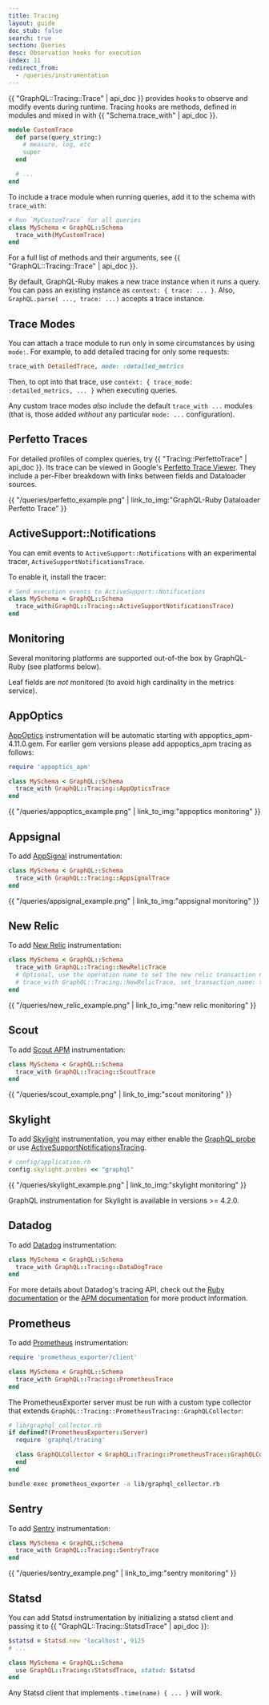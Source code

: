 ```yaml
---
title: Tracing
layout: guide
doc_stub: false
search: true
section: Queries
desc: Observation hooks for execution
index: 11
redirect_from:
  - /queries/instrumentation
---
```


{{ "GraphQL::Tracing::Trace" | api_doc }} provides hooks to observe and modify events during runtime. Tracing hooks are methods, defined in modules and mixed in with {{ "Schema.trace_with" | api_doc }}.

```ruby
module CustomTrace
  def parse(query_string:)
    # measure, log, etc
    super
  end

  # ...
end
```

To include a trace module when running queries, add it to the schema with `trace_with`:

```ruby
# Run `MyCustomTrace` for all queries
class MySchema < GraphQL::Schema
  trace_with(MyCustomTrace)
end
```

For a full list of methods and their arguments, see {{ "GraphQL::Tracing::Trace" | api_doc }}.

By default, GraphQL-Ruby makes a new trace instance when it runs a query. You can pass an existing instance as `context: { trace: ... }`. Also, `GraphQL.parse( ..., trace: ...)` accepts a trace instance.

## Trace Modes

You can attach a trace module to run only in some circumstances by using `mode:`. For example, to add detailed tracing for only some requests:

```ruby
trace_with DetailedTrace, mode: :detailed_metrics
```

Then, to opt into that trace, use `context: { trace_mode: :detailed_metrics, ... }` when executing queries.

Any custom trace modes _also_ include the default `trace_with ...` modules (that is, those added _without_ any particular `mode: ...` configuration).

## Perfetto Traces

For detailed profiles of complex queries, try {{ "Tracing::PerfettoTrace" | api_doc }}. Its trace can be viewed in Google's [Perfetto Trace Viewer](https://ui.perfetto.dev). They include a per-Fiber breakdown with links between fields and Dataloader sources.

<div class="monitoring-img-group">
  {{ "/queries/perfetto_example.png" | link_to_img:"GraphQL-Ruby Dataloader Perfetto Trace" }}
</div>

## ActiveSupport::Notifications

You can emit events to `ActiveSupport::Notifications` with an experimental tracer, `ActiveSupportNotificationsTrace`.

To enable it, install the tracer:

```ruby
# Send execution events to ActiveSupport::Notifications
class MySchema < GraphQL::Schema
  trace_with(GraphQL::Tracing::ActiveSupportNotificationsTrace)
end
```

## Monitoring

Several monitoring platforms are supported out-of-the box by GraphQL-Ruby (see platforms below).

Leaf fields are _not_ monitored (to avoid high cardinality in the metrics service).

## AppOptics

[AppOptics](https://appoptics.com/) instrumentation will be automatic starting
with appoptics_apm-4.11.0.gem. For earlier gem versions please add appoptics_apm
tracing as follows:

```ruby
require 'appoptics_apm'

class MySchema < GraphQL::Schema
  trace_with GraphQL::Tracing::AppOpticsTrace
end
```
<div class="monitoring-img-group">
  {{ "/queries/appoptics_example.png" | link_to_img:"appoptics monitoring" }}
</div>

## Appsignal

To add [AppSignal](https://appsignal.com/) instrumentation:

```ruby
class MySchema < GraphQL::Schema
  trace_with GraphQL::Tracing::AppsignalTrace
end
```

<div class="monitoring-img-group">
  {{ "/queries/appsignal_example.png" | link_to_img:"appsignal monitoring" }}
</div>

## New Relic

To add [New Relic](https://newrelic.com/) instrumentation:

```ruby
class MySchema < GraphQL::Schema
  trace_with GraphQL::Tracing::NewRelicTrace
  # Optional, use the operation name to set the new relic transaction name:
  # trace_with GraphQL::Tracing::NewRelicTrace, set_transaction_name: true
end
```


<div class="monitoring-img-group">
  {{ "/queries/new_relic_example.png" | link_to_img:"new relic monitoring" }}
</div>

## Scout

To add [Scout APM](https://scoutapp.com/) instrumentation:

```ruby
class MySchema < GraphQL::Schema
  trace_with GraphQL::Tracing::ScoutTrace
end
```

<div class="monitoring-img-group">
  {{ "/queries/scout_example.png" | link_to_img:"scout monitoring" }}
</div>

## Skylight

To add [Skylight](https://www.skylight.io) instrumentation, you may either enable the [GraphQL probe](https://www.skylight.io/support/getting-more-from-skylight#graphql) or use [ActiveSupportNotificationsTracing](/queries/tracing.html#activesupportnotifications).

```ruby
# config/application.rb
config.skylight.probes << "graphql"
```

<div class="monitoring-img-group">
  {{ "/queries/skylight_example.png" | link_to_img:"skylight monitoring" }}
</div>

GraphQL instrumentation for Skylight is available in versions >= 4.2.0.

## Datadog

To add [Datadog](https://www.datadoghq.com) instrumentation:

```ruby
class MySchema < GraphQL::Schema
  trace_with GraphQL::Tracing::DataDogTrace
end
```

For more details about Datadog's tracing API, check out the [Ruby documentation](https://github.com/DataDog/dd-trace-rb/blob/master/docs/GettingStarted.md) or the [APM documentation](https://docs.datadoghq.com/tracing/) for more product information.

## Prometheus

To add [Prometheus](https://prometheus.io) instrumentation:

```ruby
require 'prometheus_exporter/client'

class MySchema < GraphQL::Schema
  trace_with GraphQL::Tracing::PrometheusTrace
end
```

The PrometheusExporter server must be run with a custom type collector that extends
`GraphQL::Tracing::PrometheusTracing::GraphQLCollector`:

```ruby
# lib/graphql_collector.rb
if defined?(PrometheusExporter::Server)
  require 'graphql/tracing'

  class GraphQLCollector < GraphQL::Tracing::PrometheusTrace::GraphQLCollector
  end
end
```

```sh
bundle exec prometheus_exporter -a lib/graphql_collector.rb
```

## Sentry

To add [Sentry](https://sentry.io) instrumentation:

```ruby
class MySchema < GraphQL::Schema
  trace_with GraphQL::Tracing::SentryTrace
end
```

<div class="monitoring-img-group">
  {{ "/queries/sentry_example.png" | link_to_img:"sentry monitoring" }}
</div>


## Statsd

You can add Statsd instrumentation by initializing a statsd client and passing it to {{ "GraphQL::Tracing::StatsdTrace" | api_doc }}:

```ruby
$statsd = Statsd.new 'localhost', 9125
# ...

class MySchema < GraphQL::Schema
  use GraphQL::Tracing::StatsdTrace, statsd: $statsd
end
```

Any Statsd client that implements `.time(name) { ... }` will work.
